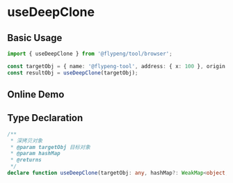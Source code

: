 # useDeepClone

## Basic Usage

```ts
import { useDeepClone } from '@flypeng/tool/browser';

const targetObj = { name: '@flypeng-tool', address: { x: 100 }, origin: targetObj };
const resultObj = useDeepClone(targetObj);
```

## Online Demo

<preview path="./index.vue" title="useDeepClone" description="深拷贝函数"></preview>

## Type Declaration

```ts
/**
 * 深拷贝对象
 * @param targetObj 目标对象
 * @param hashMap
 * @returns
 */
declare function useDeepClone(targetObj: any, hashMap?: WeakMap<object, any>): any;
```
